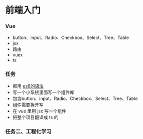 # 前端入门


### Vue
- button、input、Radio、Checkbox、Select、Tree、Table
- jsx
- 路由
- vuex
- ts

### 任务
- 都用 [es6的语法](https://es6.ruanyifeng.com/#docs/let)
- 写一个小系统里面写一个组件库
- 包含button、input、Radio、Checkbox、Select、Tree、Table
- 组件需要拆开写
- 在 vue 里用 jsx 写一个组件
- 把整个项目翻译成 ts 的

### 任务二、工程化学习
